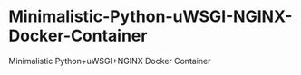 # Minimalistic-Python-uWSGI-NGINX-Docker-Container
Minimalistic Python+uWSGI+NGINX Docker Container
